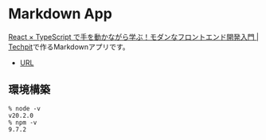 # Markdown App

[React × TypeScript で手を動かながら学ぶ！モダンなフロントエンド開発入門 | Techpit](https://www.techpit.jp/courses/111)で作るMarkdownアプリです。

* [URL](https://okuzawats.github.io/markdownapp/)

## 環境構築

```console
% node -v
v20.2.0
% npm -v
9.7.2
```

